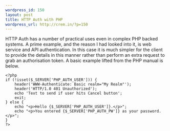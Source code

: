 ```yaml
--- 
wordpress_id: 150
layout: post
title: HTTP Auth with PHP
wordpress_url: http://crem.in/?p=150
---
```

HTTP Auth has a number of practical uses even in complex PHP backed systems. A prime example, and the reason I had looked into it, is web service and API authentication. In this case it is much simpler for the client to provide the details in this manner rather than perform an extra request to grab an authorisation token. A basic example lifted from the PHP manual is below.

<pre><code>&lt;?php
if (!isset($_SERVER['PHP_AUTH_USER'])) {
&nbsp;&nbsp;&nbsp;&nbsp;header('WWW-Authenticate: Basic realm="My Realm"');
&nbsp;&nbsp;&nbsp;&nbsp;header('HTTP/1.0 401 Unauthorized');
&nbsp;&nbsp;&nbsp;&nbsp;echo 'Text to send if user hits Cancel button';
&nbsp;&nbsp;&nbsp;&nbsp;exit;
} else {
&nbsp;&nbsp;&nbsp;&nbsp;echo "&lt;p&gt;Hello {$_SERVER['PHP_AUTH_USER']}.&lt;/p&gt;";
&nbsp;&nbsp;&nbsp;&nbsp;echo "&lt;p&gt;You entered {$_SERVER['PHP_AUTH_PW']} as your password.&lt;/p&gt;";
}
?&gt;</code></pre>
